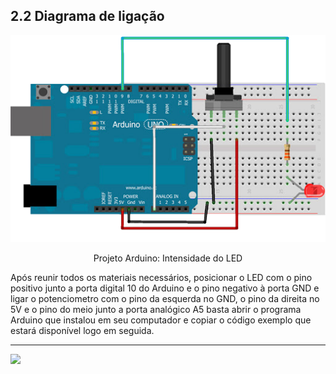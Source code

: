 ## 2.2 Diagrama de ligação

<p align="center">
  <img src="https://github.com/GiganteDev/Arduino-LED-potenciometro/blob/main/src/2-Ambiente/img-ligacao-arduino.png" width="520">
</p>

<p align="center">Projeto Arduino: Intensidade do LED</p>
Após reunir todos os materiais necessários, posicionar o LED com o pino positivo junto a porta digital 10 do Arduino e o pino negativo à porta GND e ligar o potenciometro com o pino da esquerda no GND, o pino da direita no 5V e o pino do meio junto a porta analógico A5 basta abrir o programa Arduino que instalou em seu computador e copiar o código exemplo que estará disponível logo em seguida.

---

<a  href="https://github.com/GiganteDev/Arduino-LED-potenciometro/blob/main/src/3-Execucao/1-Codigo.md"><img src="https://img.shields.io/badge/%E2%9E%94%20-Continuar-fff"/></a>